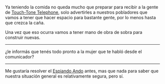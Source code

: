 Ya teniendo la comida no queda mucho que preparar para recibir a la gente de [Touch-Tone Telephone](Mes%201/Touch-Tone%20Telephone.md), solo advertirles a nuestros pobladores que vamos a tener que hacer espacio para bastante gente, por lo menos hasta que crezca la caña. 

Una vez que eso ocurra vamos a tener mano de obra de sobra para construir nuevas.

---

¿le informás que tenés todo pronto a la mujer que te habló desde el comunicador?

---

Me gustaría resolver el [Espiando Ando](Espiando%20Ando.md) antes, mas que nada para saber que nuestra situación general es relativamente segura, pero sí.
